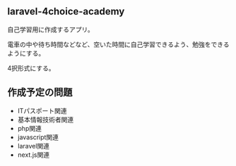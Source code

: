 ## laravel-4choice-academy

自己学習用に作成するアプリ。

電車の中や待ち時間などなど、空いた時間に自己学習できるよう、勉強をできるようにする。

4択形式にする。


## 作成予定の問題
- ITパスポート関連
- 基本情報技術者関連
- php関連
- javascript関連
- laravel関連 
- next.js関連



